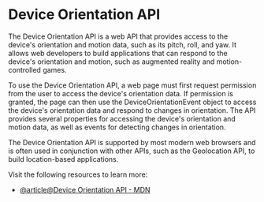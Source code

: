 # Device Orientation API

The Device Orientation API is a web API that provides access to the device's orientation and motion data, such as its pitch, roll, and yaw. It allows web developers to build applications that can respond to the device's orientation and motion, such as augmented reality and motion-controlled games.

To use the Device Orientation API, a web page must first request permission from the user to access the device's orientation data. If permission is granted, the page can then use the DeviceOrientationEvent object to access the device's orientation data and respond to changes in orientation. The API provides several properties for accessing the device's orientation and motion data, as well as events for detecting changes in orientation.

The Device Orientation API is supported by most modern web browsers and is often used in conjunction with other APIs, such as the Geolocation API, to build location-based applications.

Visit the following resources to learn more:

- [@article@Device Orientation API - MDN](https://developer.mozilla.org/en-US/docs/Web/API/Device_orientation_events)
